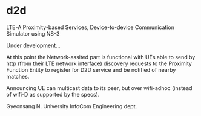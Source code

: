 # d2d
LTE-A Proximity-based Services, Device-to-device Communication Simulator using NS-3

Under development...

At this point the Network-assited part is functional with UEs able to send by http (from their LTE network interface) discovery requests to the Proximity Function Entity to register for D2D service and be notified of nearby matches. 

Announcing UE can multicast data to its peer, but over wifi-adhoc (instead of wifi-D as supported by the specs).

Gyeonsang N. University
InfoCom Engineering dept.

